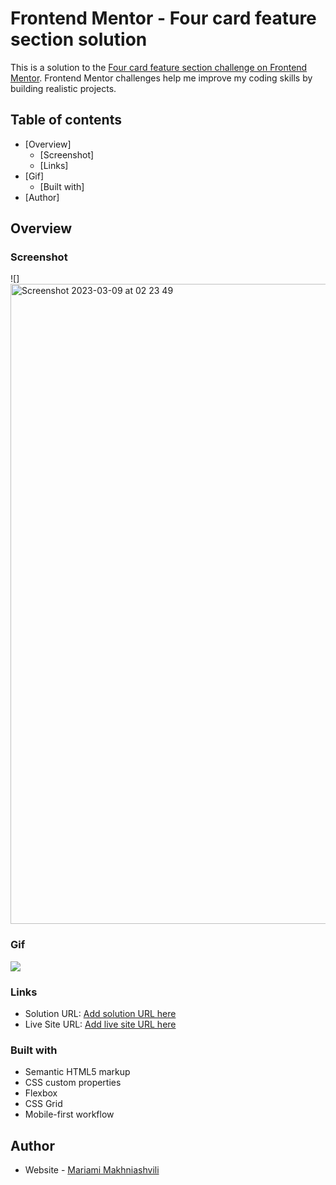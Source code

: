 # Frontend Mentor - Four card feature section solution

This is a solution to the [Four card feature section challenge on Frontend Mentor](https://www.frontendmentor.io/challenges/four-card-feature-section-weK1eFYK). Frontend Mentor challenges help me improve my coding skills by building realistic projects. 

## Table of contents

- [Overview]
  - [Screenshot]
  - [Links]
- [Gif]
  - [Built with]
- [Author]

## Overview

### Screenshot

![] <img width="1024" alt="Screenshot 2023-03-09 at 02 23 49" src="https://user-images.githubusercontent.com/117212859/223891002-3ba9e059-c373-4d52-850c-cd2068222902.png"/>

### Gif

<img src="https://media.giphy.com/media/v1.Y2lkPTc5MGI3NjExMDBhNjU5YzQwYjhjMDQ1MWZkZGQ0ZGIyMzEwYzU3ZmVjYzFkMWFkMiZjdD1n/PMw5ZW3FUaYpjjLmlq/giphy.gif"/>


### Links

- Solution URL: [Add solution URL here](https://www.frontendmentor.io/challenges/four-card-feature-section-weK1eFYK)
- Live Site URL: [Add live site URL here](https://four-card-feature-section-master-mm.netlify.app/)


### Built with

- Semantic HTML5 markup
- CSS custom properties
- Flexbox
- CSS Grid
- Mobile-first workflow

## Author

- Website - [Mariami Makhniashvili](https://github.com/mariamo101)

